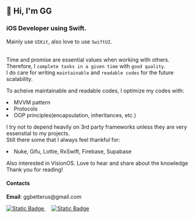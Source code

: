  <h2> 👋 Hi, I'm GG </h2>
 <h3> iOS Developer using Swift. </h3>
<p> 
 
 Mainly use `UIKit`, also love to use `SwiftUI`.

<br> Time and promise are essential values when working with others.
<br> Therefore, I `complete tasks in a given time` with `good quality`.
<br> I do care for writing `maintainable` and `readable codes` for the future scalability.

  To acheive maintainable and readable codes, I optimize my codes with:
<li>MVVM pattern</li>
<li>Protocols</li>
<li>OOP principles(encapsulation, inheritances, etc.)</li>
</p> 
<p>
I try not to depend heavily on 3rd party frameworks unless they are very essenstial to my projects. 
<br>
 Still there some that I always feel thankful for:
<li>Nuke, Gifu, Lottie, RxSwift, Firebase, Supabase</li>
  
</p>
<p>
Also interested in VisionOS. Love to hear and share about the knowledge  
<br>
Thank you for reading!
</p>

<p>
 <h4> Contacts  </h4>
<strong>Email</strong>: ggbetterus@gmail.com
<p></p>
 
 <a href = "https://www.linkedin.com/in/gagyoung-shin-97b261229/"> ![Static Badge](https://img.shields.io/badge/LinkedIn-white?logo=linkedin&labelColor=%230A66C2)
 </a> &nbsp; &nbsp; <a href = "https://ittingz.tistory.com/"> ![Static Badge](https://img.shields.io/badge/Tech_Journal-white?logo=tistory&labelColor=%23000000)
 </a>
</p>
 

<!---
happyduck-git/happyduck-git is a ✨ special ✨ repository because its `README.md` (this file) appears on your GitHub profile.
You can click the Preview link to take a look at your changes.
--->
